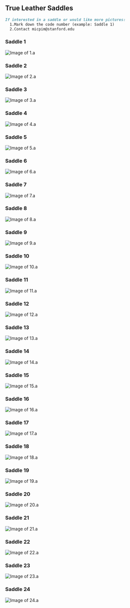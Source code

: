 ## True Leather Saddles

```markdown
If interested in a saddle or would like more pictures: 
  1.Mark down the code number (example: Saddle 1)
  2.Contact micpim@stanford.edu
```

### Saddle 1
![Image of 1.a](1.a.jpeg)

### Saddle 2
![Image of 2.a](2.a.jpeg)

### Saddle 3
![Image of 3.a](3.b.jpeg)

### Saddle 4
![Image of 4.a](4.a.jpeg)

### Saddle 5
![Image of 5.a](5.a.jpeg)

### Saddle 6
![Image of 6.a](6.b.jpeg)

### Saddle 7
![Image of 7.a](7.b.jpeg)

### Saddle 8
![Image of 8.a](8.a.jpeg)

### Saddle 9
![Image of 9.a](9.a.jpeg)

### Saddle 10
![Image of 10.a](10.a.jpeg)

### Saddle 11
![Image of 11.a](11.a.jpeg)

### Saddle 12
![Image of 12.a](12.a.jpeg)

### Saddle 13
![Image of 13.a](13.a.jpeg)

### Saddle 14
![Image of 14.a](14.a.jpeg)

### Saddle 15
![Image of 15.a](15.a.jpeg)

### Saddle 16
![Image of 16.a](16.a.jpeg)

### Saddle 17
![Image of 17.a](17.a.jpeg)

### Saddle 18
![Image of 18.a](18.a.jpeg)

### Saddle 19
![Image of 19.a](19.a.jpeg)

### Saddle 20
![Image of 20.a](20.a.jpeg)

### Saddle 21
![Image of 21.a](21.a.jpeg)

### Saddle 22
![Image of 22.a](22.a.jpeg)

### Saddle 23
![Image of 23.a](23.a.jpeg)

### Saddle 24
![Image of 24.a](24.a.jpeg)



